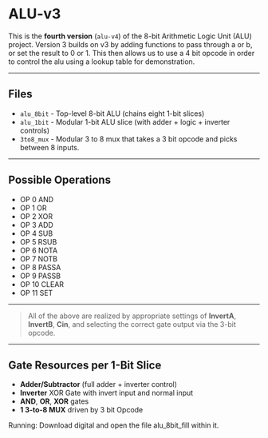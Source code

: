 # ALU-v3

This is the **fourth version** (`alu-v4`) of the 8-bit Arithmetic Logic Unit (ALU) project.
Version 3 builds on v3 by adding functions to pass through a or b, or set the result to 0 or 1.
This then allows us to use a 4 bit opcode in order to control the alu using a lookup table for demonstration.

---

## Files

- `alu_8bit` - Top-level 8-bit ALU (chains eight 1-bit slices)
- `alu_1bit` - Modular 1-bit ALU slice (with adder + logic + inverter controls)
- `3to8_mux` - Modular 3 to 8 mux that takes a 3 bit opcode and picks between 8 inputs.

---

## Possible Operations
- OP 0 AND
- OP 1 OR
- OP 2 XOR
- OP 3 ADD
- OP 4 SUB
- OP 5 RSUB
- OP 6 NOTA
- OP 7 NOTB
- OP 8 PASSA
- OP 9 PASSB
- OP 10 CLEAR
- OP 11 SET
---

> All of the above are realized by appropriate settings of **InvertA**, **InvertB**, **Cin**, and selecting the correct gate output via the 3-bit opcode.

---

## Gate Resources per 1-Bit Slice

- **Adder/Subtractor** (full adder + inverter control)
- **Inverter** XOR Gate with invert input and normal input
- **AND**, **OR**, **XOR** gates
- **1 3-to-8 MUX** driven by 3 bit Opcode


Running: Download digital and open the file alu_8bit_fill within it.
